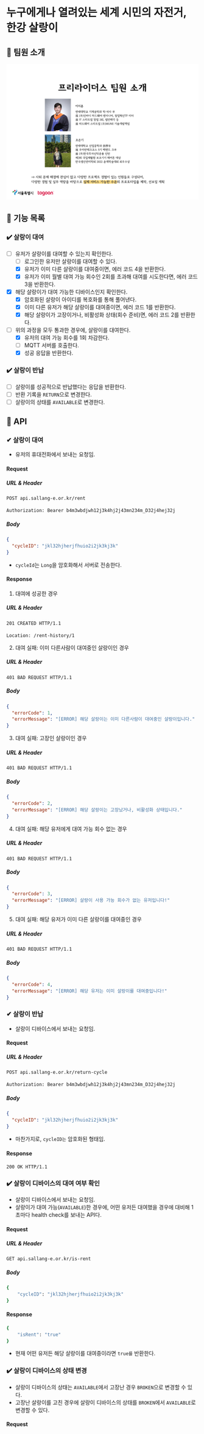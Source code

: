 # 누구에게나 열려있는 세계 시민의 자전거, **한강 살랑이**

## 💋 팀원 소개

![img.png](img.png)

## 💋 기능 목록

### ✔️ 살랑이 대여

- [ ] 유저가 살랑이를 대여할 수 있는지 확인한다.
    - [ ] 로그인한 유저만 살랑이를 대여할 수 있다.
    - [x] 유저가 이미 다른 살랑이를 대여중이면, 에러 코드 4을 반환한다.
    - [x] 유저가 이미 월별 대여 가능 회수인 2회를 초과해 대여를 시도한다면, 에러 코드 3을 반환한다.
- [x] 해당 살랑이가 대여 가능한 디바이스인지 확인한다.
    - [x] 암호화된 살랑이 아이디를 복호화를 통해 풀어낸다.
    - [x] 이미 다른 유저가 해당 살랑이를 대여중이면, 에러 코드 1를 반환한다.
    - [x] 해당 살랑이가 고장이거나, 비활성화 상태(회수 준비)면, 에러 코드 2를 반환한다.
- [ ] 위의 과정을 모두 통과한 경우에, 살랑이를 대여한다.
    - [x] 유저의 대여 가능 회수를 1회 차감한다.
    - [ ] MQTT 서버를 호출한다.
    - [x] 성공 응답을 반환한다.

### ✔️ 살랑이 반납

- [ ] 살랑이를 성공적으로 반납했다는 응답을 반환한다.
- [ ] 반환 기록을 `RETURN`으로 변경한다.
- [ ] 살랑이의 상태를 `AVAILABLE`로 변경한다.

## 💋 API

### ✔ ️살랑이 대여

- 유저의 휴대전화에서 보내는 요청임.

#### Request

##### URL & Header

```http request
POST api.sallang-e.or.kr/rent

Authorization: Bearer b4m3wbdjwh12j3k4hj2j43mn234m_D32j4hej32j
```

##### Body

```json
{
  "cycleID": "jkl32hjherjfhuio2i2jk3kj3k"
} 
```

- `cycleId`는 `Long`을 암호화해서 서버로 전송한다.

#### Response

1. 대여에 성공한 경우

##### URL & Header

```http request
201 CREATED HTTP/1.1

Location: /rent-history/1
```

2. 대여 실패: 이미 다른사람이 대여중인 살랑이인 경우

##### URL & Header

```http request
401 BAD REQUEST HTTP/1.1
```

##### Body

```json
{
  "errorCode": 1,
  "errorMessage": "[ERROR] 해당 살랑이는 이미 다른사람이 대여중인 살랑이입니다."
}
```

3. 대여 실패: 고장인 살랑이인 경우

##### URL & Header

```http request
401 BAD REQUEST HTTP/1.1
```

##### Body

```json
{
  "errorCode": 2,
  "errorMessage": "[ERROR] 해당 살랑이는 고장났거나, 비활성화 상태입니다."
}
```

4. 대여 실패: 해당 유저에게 대여 가능 회수 없는 경우

##### URL & Header

```http request
401 BAD REQUEST HTTP/1.1
```

##### Body

```json
{
  "errorCode": 3,
  "errorMessage": "[ERROR] 살랑이 사용 가능 회수가 없는 유저입니다!"
}
```

5. 대여 실패: 해당 유저가 이미 다른 살랑이를 대여중인 경우

##### URL & Header

```http request
401 BAD REQUEST HTTP/1.1
```

##### Body

```json
{
  "errorCode": 4,
  "errorMessage": "[ERROR] 해당 유저는 이미 살랑이를 대여중입니다!"
}
```

### ✔ 살랑이 반납

- 살랑이 디바이스에서 보내는 요청임.

#### Request

##### URL & Header

```http request
POST api.sallang-e.or.kr/return-cycle

Authorization: Bearer b4m3wbdjwh12j3k4hj2j43mn234m_D32j4hej32j

```

##### Body

```json
{
  "cycleID": "jkl32hjherjfhuio2i2jk3kj3k"
}
```

- 마찬가지로, `cycleID는` 암호화된 형태임.

#### Response

```http request
200 OK HTTP/1.1
```

### ✔️ 살랑이 디바이스의 대여 여부 확인

- 살랑이 디바이스에서 보내는 요청임.
- 살랑이가 대여 가능(`AVAILABLE`)한 경우에, 어떤 유저든 대여했을 경우에 대비해 1초마다 health check를 보내는 API다.

#### Request

##### URL & Header

```http request
GET api.sallang-e.or.kr/is-rent
```

##### Body

```bash
{
	"cycleID": "jkl32hjherjfhuio2i2jk3kj3k" 
}
```

#### Response

```bash
{
	"isRent": "true"
}
```

- 현재 어떤 유저든 해당 살랑이를 대여중이라면 `true를` 반환한다.

### ✔️ 살랑이 디바이스의 상태 변경

- 살랑이 디바이스의 상태는 `AVAILABLE`에서 고장난 경우 `BROKEN`으로 변경할 수 있다.
- 고장난 살랑이를 고친 경우에 살랑이 디바이스의 상태를 `BROKEN`에서 `AVAILABLE`로 변경할 수 있다. 

#### Request

